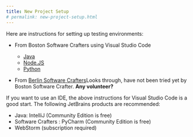 ```yaml
---
title: New Project Setup
# permalink: new-project-setup.html
---
```

Here are instructions for setting up testing environments:

- From Boston Software Crafters using Visual Studio Code
  - [Java](https://github.com/Boston-Software-Crafters/kata-templates/blob/master/java/Readme.md)
  - [Node.JS](https://github.com/Boston-Software-Crafters/kata-templates/blob/master/nodejs/Readme.md)
  - [Python](https://github.com/Boston-Software-Crafters/kata-templates/blob/master/python/Readme.md)

- From [Berlin Software Crafters](https://github.com/swkBerlin/kata-bootstraps)Looks through, have not been tried yet by Boston Software Crafter.  **Any volunteer?**

If you want to use an IDE, the above instructions for Visual Studio Code is a good start.  The following JetBrains products are recommended:

- Java: IntelliJ (Community Edition is free)
- Software Crafters : PyCharm (Community Edition is free)
- WebStorm (subscription required)
